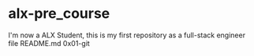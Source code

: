 # alx-pre_course
I'm now a ALX Student, this is my first repository as a full-stack engineer 
file README.md
0x01-git
